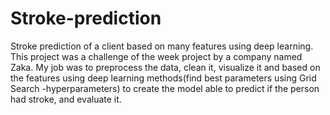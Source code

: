 # Stroke-prediction
Stroke prediction of a client based on many features using deep learning.
This project was a challenge of the week project by a company named Zaka. My job was to preprocess the data,
clean it, visualize it and based on the features using deep learning methods(find best parameters using Grid Search
-hyperparameters) to create the model able to predict if the person had stroke, and evaluate it. 
